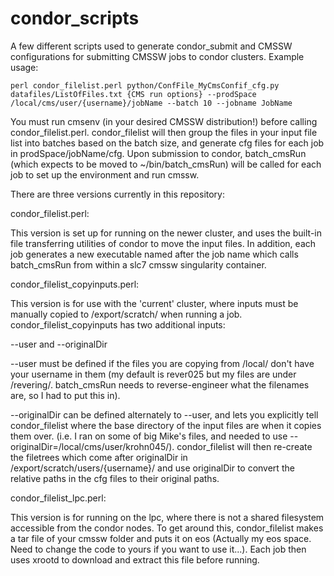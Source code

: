 # condor_scripts
A few different scripts used to generate condor_submit and CMSSW configurations for submitting CMSSW jobs to condor clusters. 
Example usage:

```
perl condor_filelist.perl python/ConfFile_MyCmsConfif_cfg.py datafiles/ListOfFiles.txt {CMS run options} --prodSpace /local/cms/user/{username}/jobName --batch 10 --jobname JobName
```

You must run cmsenv (in your desired CMSSW distribution!) before calling condor_filelist.perl. condor_filelist will then group the files in your input file list into batches based on the batch size, and 
generate cfg files for each job in prodSpace/jobName/cfg. Upon submission to condor, batch_cmsRun (which expects to be moved to ~/bin/batch_cmsRun) will be called for each job to set up the environment and run cmssw.

There are three versions currently in this repository:

condor_filelist.perl:

This version is set up for running on the newer cluster, and uses the built-in file transferring utilities of condor to move the input files. In addition, each job generates a new executable 
named after the job name which calls batch_cmsRun from within a slc7 cmssw singularity container. 

condor_filelist_copyinputs.perl:

This version is for use with the 'current' cluster, where inputs must be manually copied to /export/scratch/ when running a job. condor_filelist_copyinputs has two additional inputs:

--user
and 
--originalDir

--user must be defined if the files you are copying from /local/ don't have your username in them (my default is rever025 but my files are under /revering/. batch_cmsRun needs to reverse-engineer what the filenames are, so I had to put this in).

--originalDir can be defined alternately to --user, and lets you explicitly tell condor_filelist where the base directory of the input files are when it copies them over. (i.e. I ran on some of big Mike's files, and needed to use --originalDir=/local/cms/user/krohn045/). 
condor_filelist will then re-create the filetrees which come after originalDir in /export/scratch/users/{username}/ and use originalDir to convert the relative paths in the cfg files to their original paths.

condor_filelist_lpc.perl:

This version is for running on the lpc, where there is not a shared filesystem accessible from the condor nodes. To get around this, condor_filelist makes a tar file of your cmssw folder and puts it on eos (Actually my eos space. Need to change the code to yours if you want to use it...). Each job then uses xrootd to download and extract this file before running.
